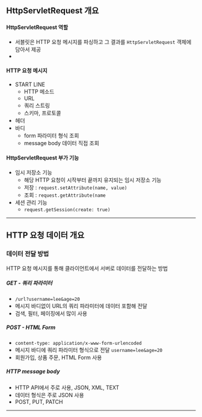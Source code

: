 ## HttpServletRequest 개요
#### HttpServletRequest 역할
- 서블릿은 HTTP 요청 메시지를 파싱하고 그 결과를 `HttpServletRequest` 객체에 담아서 제공
- 
#### HTTP 요청 메시지
- START LINE
  - HTTP 메소드
  - URL
  - 쿼리 스트링
  - 스키마, 프로토콜
- 헤더
- 바디
  - form 파라미터 형식 조회
  - message body 데이터 직접 조회

#### HttpServletRequest 부가 기능
- 임시 저장소 기능
  - 해당 HTTP 요청이 시작부터 끝까지 유지되는 임시 저장소 기능
  - 저장 : `request.setAttribute(name, value)`
  - 조회 : `request.getAttribute(name`
- 세션 관리 기능
  - `request.getSession(create: true)`

--- 

## HTTP 요청 데이터 개요

### 데이터 전달 방법
HTTP 요청 메시지를 통해 클라이언트에서 서버로 데이터를 전달하는 방법

##### GET - 쿼리 파라미터
- `/url?username=lee&age=20`
- 메시지 바디없이 URL의 쿼리 파라미터에 데이터 포함해 전달
- 검색, 필터, 페이징에서 많이 사용

##### POST - HTML Form
- `content-type: application/x-www-form-urlencoded`
- 메시지 바디에 쿼리 파라미터 형식으로 전달 `username=lee&age=20`
- 회원가입, 상품 주문, HTML Form 사용

##### HTTP message body
- HTTP API에서 주로 사용, JSON, XML, TEXT
- 데이터 형식은 주로 JSON 사용
- POST, PUT, PATCH

---
